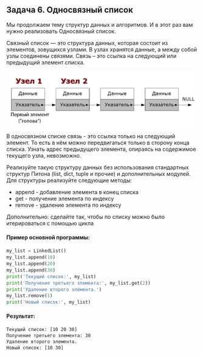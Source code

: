 ## Задача 6. Односвязный список
Мы продолжаем тему структур данных и алгоритмов. И в этот раз вам нужно реализовать Односвязный список.

Связный список — это структура данных, которая состоит из элементов, зовущихся узлами. В узлах хранятся данные, а между собой узлы соединены связями. Связь – это ссылка на следующий или предыдущий элемент списка.

![task_06_pic](linkedlist.png)

В односвязном списке связь - это ссылка только на следующий элемент. То есть в нём можно передвигаться только в сторону конца списка. Узнать адрес предыдущего элемента, опираясь на содержимое текущего узла, невозможно.

Реализуйте такую структуру данных без использования стандартных структур Питона (list, dict, tuple и прочие) и дополнительных модулей. Для структуры реализуйте следующие методы:
- append - добавление элемента в конец списка
- get - получение элемента по индексу
- remove - удаление элемента по индексу

Дополнительно: сделайте так, чтобы по списку можно было итерироваться с помощью цикла

#### Пример основной программы:
````python
my_list = LinkedList()
my_list.append(10)
my_list.append(20)
my_list.append(30)
print('Текущий список:', my_list)
print('Получение третьего элемента:', my_list.get(2))
print('Удаление второго элемента.')
my_list.remove(1)
print('Новый список:', my_list)
````

#### Результат:
````
Текущий список: [10 20 30]
Получение третьего элемента: 30
Удаление второго элемента.
Новый список: [10 30]
````
